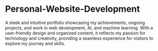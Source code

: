 # Personal-Website-Development
A sleek and intuitive portfolio showcasing my achievements, ongoing projects, and work in web development, AI, and machine learning. With a user-friendly design and organized content, it reflects my passion for technology and creativity, providing a seamless experience for visitors to explore my journey and skills.
